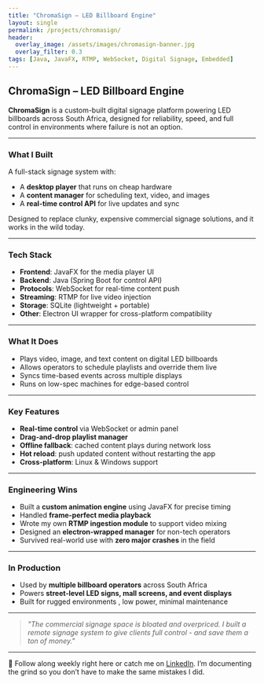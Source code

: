 ```yaml
---
title: "ChromaSign – LED Billboard Engine"
layout: single
permalink: /projects/chromasign/
header:
  overlay_image: /assets/images/chromasign-banner.jpg
  overlay_filter: 0.3
tags: [Java, JavaFX, RTMP, WebSocket, Digital Signage, Embedded]
---
```


##  ChromaSign – LED Billboard Engine

**ChromaSign** is a custom-built digital signage platform powering LED billboards across South Africa, designed for reliability, speed, and full control in environments where failure is not an option.

---

###  What I Built

A full-stack signage system with:

- A **desktop player** that runs on cheap hardware
- A **content manager** for scheduling text, video, and images
- A **real-time control API** for live updates and sync

Designed to replace clunky, expensive commercial signage solutions, and it works in the wild today.

---

###  Tech Stack

- **Frontend**: JavaFX for the media player UI
- **Backend**: Java (Spring Boot for control API)
- **Protocols**: WebSocket for real-time content push
- **Streaming**: RTMP for live video injection
- **Storage**: SQLite (lightweight + portable)
- **Other**: Electron UI wrapper for cross-platform compatibility

---

###  What It Does

- Plays video, image, and text content on digital LED billboards
- Allows operators to schedule playlists and override them live
- Syncs time-based events across multiple displays
- Runs on low-spec machines for edge-based control

---

###  Key Features

- **Real-time control** via WebSocket or admin panel
- **Drag-and-drop playlist manager**
- **Offline fallback**: cached content plays during network loss
- **Hot reload**: push updated content without restarting the app
- **Cross-platform**: Linux & Windows support

---

###  Engineering Wins

- Built a **custom animation engine** using JavaFX for precise timing
- Handled **frame-perfect media playback**
- Wrote my own **RTMP ingestion module** to support video mixing
- Designed an **electron-wrapped manager** for non-tech operators
- Survived real-world use with **zero major crashes** in the field

---

###  In Production

- Used by **multiple billboard operators** across South Africa
- Powers **street-level LED signs, mall screens, and event displays**
- Built for rugged environments , low power, minimal maintenance

---

> _"The commercial signage space is bloated and overpriced. I built a remote signage system to give clients full control - and save them a ton of money."_  

---
📌 Follow along weekly right here or catch me on [LinkedIn](https://www.linkedin.com/in/maverikpunungwe/). I’m documenting the grind so you don’t have to make the same mistakes I did.
